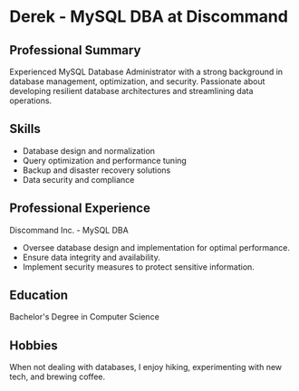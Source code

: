 # Derek - MySQL DBA at Discommand

## Professional Summary
Experienced MySQL Database Administrator with a strong background in database management, optimization, and security. Passionate about developing resilient database architectures and streamlining data operations.

## Skills
- Database design and normalization
- Query optimization and performance tuning
- Backup and disaster recovery solutions
- Data security and compliance

## Professional Experience
Discommand Inc. - MySQL DBA
- Oversee database design and implementation for optimal performance.
- Ensure data integrity and availability.
- Implement security measures to protect sensitive information.

## Education
Bachelor's Degree in Computer Science

## Hobbies
When not dealing with databases, I enjoy hiking, experimenting with new tech, and brewing coffee.
